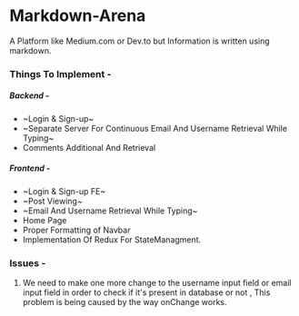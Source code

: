 # Markdown-Arena
A Platform like Medium.com or Dev.to but Information is written using markdown.


### Things To Implement -
##### Backend -
- ~Login & Sign-up~ 
- ~Separate Server For Continuous Email And Username Retrieval While Typing~
- Comments Additional And Retrieval 
##### Frontend - 
- ~Login & Sign-up FE~
- ~Post Viewing~
- ~Email And Username Retrieval While Typing~
- Home Page 
- Proper Formatting of Navbar
- Implementation Of Redux For StateManagment.

### Issues -
1) We need to make one more change to the username input field or email input field in order to check if it's present in database or not , This problem is being caused by the way onChange works.
